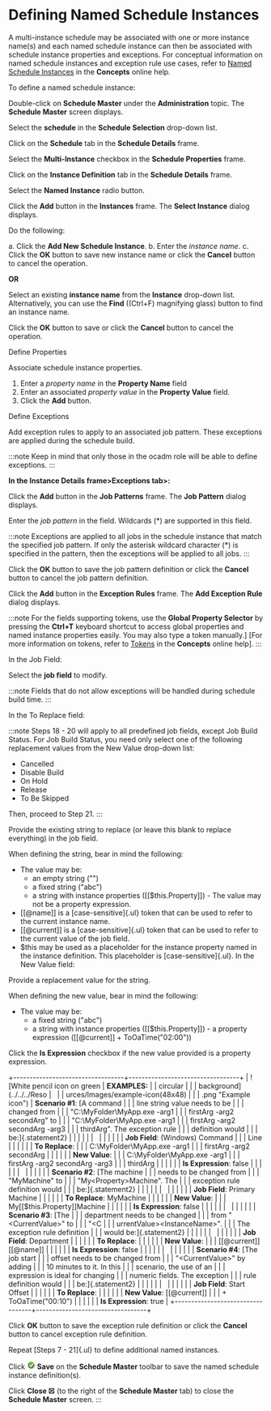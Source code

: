 # Defining Named Schedule Instances

A multi-instance schedule may be associated with one or more instance
name(s) and each named schedule instance can then be associated with
schedule instance properties and exceptions. For conceptual information
on named schedule instances and exception rule use cases, refer to
[Named Schedule Instances](../../../automation-concepts/named-schedule-instances.md)
 in the **Concepts** online help.

To define a named schedule instance:

Double-click on **Schedule Master** under the **Administration** topic.
The **Schedule Master** screen displays.

Select the **schedule** in the **Schedule Selection** drop-down list.

Click on the **Schedule** tab in the **Schedule Details** frame.

Select the **Multi-Instance** checkbox in the **Schedule Properties**
frame.

Click on the **Instance Definition** tab in the **Schedule Details**
frame.

Select the **Named Instance** radio button.

Click the **Add** button in the **Instances** frame. The **Select
Instance** dialog displays.

Do the following:

a.  Click the **Add New Schedule Instance**.
b.  Enter the *instance name*.
c.  Click the **OK** button to save new instance name or click the
    **Cancel** button to cancel the operation.

**OR**

Select an existing **instance name** from the **Instance** drop-down
list. Alternatively, you can use the **Find** ((Ctrl+F) magnifying
glass) button to find an instance name.

Click the **OK** button to save or click the **Cancel** button to cancel
the operation.

Define Properties

Associate schedule instance properties.

1. Enter a *property name* in the **Property Name** field
2. Enter an associated *property value* in the **Property Value**
    field.
3. Click the **Add** button.

Define Exceptions

Add exception rules to apply to an associated job pattern. These
exceptions are applied during the schedule build.

:::note
Keep in mind that only those in the ocadm role will be able to define exceptions.
:::

**In the Instance Details frame\>Exceptions tab\>:**

Click the **Add** button in the **Job Patterns** frame. The **Job
Pattern** dialog displays.

Enter the *job pattern* in the field. Wildcards (\*) are supported in
this field.

:::note
Exceptions are applied to all jobs in the schedule instance that match the specified job pattern. If only the asterisk wildcard character (\*) is specified in the pattern, then the exceptions will be applied to all jobs.
:::

Click the **OK** button to save the job pattern definition or click the
**Cancel** button to cancel the job pattern definition.

Click the **Add** button in the **Exception Rules** frame. The **Add
Exception Rule** dialog displays.

:::note
For the fields supporting tokens, use the **Global Property Selector** by pressing the **Ctrl+T** keyboard shortcut to access global properties and named instance properties easily. You may also type a token manually.] [For more information on tokens, refer to [Tokens](../../../objects/using-properties.md#tokens) in the **Concepts** online help].
:::

In the Job Field:

Select the **job field** to modify.

:::note
Fields that do not allow exceptions will be handled during schedule build time.
:::

In the To Replace field:

:::note
Steps 18 - 20 will apply to all predefined job fields, except Job Build Status. For Job Build Status, you need only select one of the following replacement values from the New Value drop-down list:

- Cancelled
- Disable Build
- On Hold
- Release
- To Be Skipped

Then, proceed to Step 21.
:::

Provide the existing string to replace (or leave this blank to replace
everything) in the job field.

When defining the string, bear in mind the following:

- The value may be:
  - an empty string ("")
  - a fixed string ("abc")
  - a string with instance properties (\[\[$this.Property\]\]) -   The value may not be a property expression.
- \[\[\@name\]\] is a [case-sensitive]{.ul} token that can be used to     refer to the current instance name.
- \[\[\@current\]\] is a [case-sensitive]{.ul} token that can be used     to refer to the current value of the job field.
- $this may be used as a placeholder for the instance property named
    in the instance definition. This placeholder is
    [case-sensitive]{.ul}.
In the New Value field:

Provide a replacement value for the string.

When defining the new value, bear in mind the following:

- The value may be:
  - a fixed string ("abc")
  - a string with instance properties (\[\[$this.Property\]\])     -   a property expression (\[\[\@current\]\] + ToOaTime("02:00"))

Click the **Is Expression** checkbox if the new value provided is a
property expression.

+----------------------------------+----------------------------------+
| ![White pencil icon on green     | **EXAMPLES:**                    | | circular                         |                                  |
| background](../../../Reso        |                                  |
| urces/Images/example-icon(48x48) |                                  |
| .png "Example icon") | **Scenario \#1**: [A command     | |                                  | line string value needs to be    |
|                                  | changed from                     |
|                                  | "C:\\MyFolder\\MyApp.exe -arg1  |
|                                  | firstArg -arg2 secondArg" to    |
|                                  | "C:\\MyFolder\\MyApp.exe -arg1  |
|                                  | firstArg -arg2 secondArg -arg3   |
|                                  | thirdArg". The exception rule   |
|                                  | definition would                 |
|                                  | be:]{.statement2}                |
|                                  |                                  |
|                                  |                                  |
|                                  |                                  |
|                                  | **Job Field**: (Windows) Command |
|                                  | Line                             |
|                                  |                                  |
|                                  | **To Replace**:                  |
|                                  | C:\\MyFolder\\MyApp.exe -arg1    |
|                                  | firstArg -arg2 secondArg         |
|                                  |                                  |
|                                  | **New Value**:                   |
|                                  | C:\\MyFolder\\MyApp.exe -arg1    |
|                                  | firstArg -arg2 secondArg -arg3   |
|                                  | thirdArg                         |
|                                  |                                  |
|                                  | **Is Expression**: false         |
|                                  |                                  |
|                                  |                                  |
|                                  |                                  |
|                                  | **Scenario \#2**: [The machine   | |                                  | needs to be changed from         |
|                                  | "MyMachine" to                 |
|                                  | "My\<Property\>Machine". The   |
|                                  | exception rule definition would  |
|                                  | be:]{.statement2}                |
|                                  |                                  |
|                                  |                                  |
|                                  |                                  |
|                                  | **Job Field**: Primary Machine   |
|                                  |                                  |
|                                  | **To Replace**: MyMachine        |
|                                  |                                  |
|                                  | **New Value**:                   |
|                                  | My\[\[$this.Property\]\]Machine | |                                  |                                  |
|                                  | **Is Expression**: false         |
|                                  |                                  |
|                                  |                                  |
|                                  |                                  |
|                                  | **Scenario \#3**: [The           | |                                  | department needs to be changed   |
|                                  | from "\<CurrentValue\>" to     |
|                                  | "\<C                            |
|                                  | urrentValue\>\<InstanceName\>". |
|                                  | The exception rule definition    |
|                                  | would be:]{.statement2}          |
|                                  |                                  |
|                                  |                                  |
|                                  |                                  |
|                                  | **Job Field**: Department        |
|                                  |                                  |
|                                  | **To Replace**:                  |
|                                  |                                  |
|                                  | **New Value**:                   |
|                                  | \[\[\@current\]\]\[\[\@name\]\]  | |                                  |                                  |
|                                  | **Is Expression**: false         |
|                                  |                                  |
|                                  |                                  |
|                                  |                                  |
|                                  | **Scenario \#4**: [The job start | |                                  | offset needs to be changed from  |
|                                  | "\<CurrentValue\>" by adding   |
|                                  | 10 minutes to it. In this        |
|                                  | scenario, the use of an          |
|                                  | expression is ideal for changing |
|                                  | numeric fields. The exception    |
|                                  | rule definition would            |
|                                  | be:]{.statement2}                |
|                                  |                                  |
|                                  |                                  |
|                                  |                                  |
|                                  | **Job Field**: Start Offset      |
|                                  |                                  |
|                                  | **To Replace**:                  |
|                                  |                                  |
|                                  | **New Value**: \[\[\@current\]\] | |                                  | + ToOaTime("00:10")            |
|                                  |                                  |
|                                  | **Is Expression**: true          |
+----------------------------------+----------------------------------+

Click **OK** button to save the exception rule definition or click the
**Cancel** button to cancel exception rule definition.

Repeat [Steps 7 - 21]{.ul} to define additional named instances.

Click ![Green circle with white checkmark inside](../../../Resources/Images/EM/EMsave.png "Save icon") **Save** on
the **Schedule Master** toolbar to save the named schedule instance
definition(s).

Click **Close ☒** (to the right of the **Schedule Master** tab) to close
the **Schedule Master** screen.
:::
